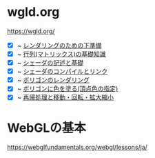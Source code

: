 # wgld.org

https://wgld.org/

- [X] ~ [レンダリングのための下準備](https://wgld.org/d/webgl/w004.html)
- [x] ~ [行列(マトリックス)の基礎知識](https://wgld.org/d/webgl/w005.html)
- [x] ~ [シェーダの記述と基礎](https://wgld.org/d/webgl/w008.html)
- [x] ~ [シェーダのコンパイルとリンク](https://wgld.org/d/webgl/w011.html)
- [x] ~ [ポリゴンのレンダリング](https://wgld.org/d/webgl/w014.html)
- [x] ~ [ポリゴンに色を塗る(頂点色の指定)](https://wgld.org/d/webgl/w015.html)
- [x] ~ [再帰処理と移動・回転・拡大縮小](https://wgld.org/d/webgl/w017.html)

# WebGLの基本

https://webglfundamentals.org/webgl/lessons/ja/


